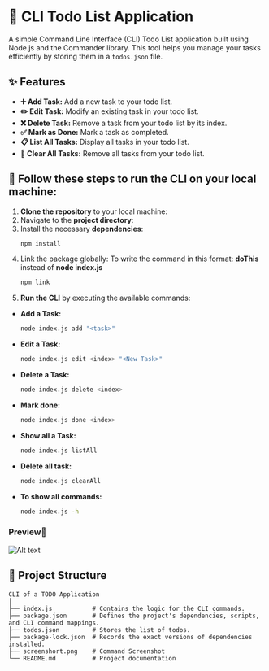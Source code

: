 # 📝 CLI Todo List Application

A simple Command Line Interface (CLI) Todo List application built using Node.js and the Commander library. This tool helps you manage your tasks efficiently by storing them in a `todos.json` file.

## ✨ Features

- **➕ Add Task:** Add a new task to your todo list.
- **✏️ Edit Task:** Modify an existing task in your todo list.
- **❌ Delete Task:** Remove a task from your todo list by its index.
- **✅ Mark as Done:** Mark a task as completed.
- **📋 List All Tasks:** Display all tasks in your todo list.
- **🧹 Clear All Tasks:** Remove all tasks from your todo list.

## 🚀 Follow these steps to run the CLI on your local machine:

1. **Clone the repository** to your local machine:
2. Navigate to the **project directory**:
3. Install the necessary **dependencies**:
   ```bash
   npm install
   ```
4. Link the package globally: To write the command in this format: **doThis** instead of **node index.js** 
    ```bash
   npm link
   ```
5. **Run the CLI** by executing the available commands:

- **Add a Task:**

     ```bash
     node index.js add "<task>"
     ```
- **Edit a Task:**

     ```bash
     node index.js edit <index> "<New Task>" 
     ```
- **Delete a Task:**

     ```bash
     node index.js delete <index>
     ```
- **Mark done:**

     ```bash
     node index.js done <index>
     ```
- **Show all a Task:**

     ```bash
     node index.js listAll
     ```
- **Delete all task:**

     ```bash
     node index.js clearAll
     ```
- **To show all commands:**

     ```bash
     node index.js -h
     ```
### Preview👀

![Alt text](./Screenshot.png)

## 📂 Project Structure

```plaintext
CLI of a TODO Application
│
├── index.js           # Contains the logic for the CLI commands.
├── package.json       # Defines the project's dependencies, scripts, and CLI command mappings.
├── todos.json         # Stores the list of todos.
├── package-lock.json  # Records the exact versions of dependencies installed.
├── screenshort.png    # Command Screenshot
└── README.md          # Project documentation

